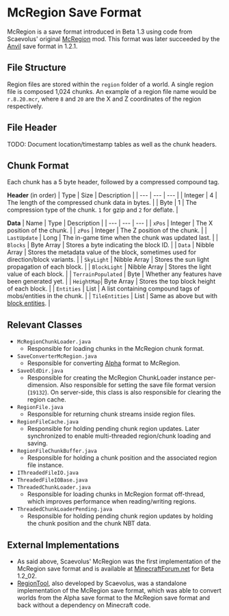 # McRegion Save Format
McRegion is a save format introduced in Beta 1.3 using code from Scaevolus' original [McRegion](https://www.minecraftforum.net/forums/mapping-and-modding-java-edition/minecraft-mods/mods-discussion/1346703-mod-mcregion-v5-optimized-saves-1-2_02) mod. This format was later succeeded by the [Anvil](anvil_save_format.md) save format in 1.2.1.

## File Structure
Region files are stored within the `region` folder of a world. A single region file is composed 1,024 chunks. An example of a region file name would be `r.8.20.mcr`, where `8` and `20` are the X and Z coordinates of the region respectively.

## File Header
TODO: Document location/timestamp tables as well as the chunk headers.

## Chunk Format
Each chunk has a 5 byte header, followed by a compressed compound tag.

**Header** (in order)
| Type | Size | Description |
| --- | --- | --- |
| Integer | 4 | The length of the compressed chunk data in bytes. |
| Byte | 1 | The compression type of the chunk. `1` for gzip and `2` for deflate. |

**Data**
| Name | Type | Description |
| --- | --- | --- |
| `xPos` | Integer | The X position of the chunk. |
| `zPos` | Integer | The Z position of the chunk. |
| `LastUpdate` | Long | The in-game time when the chunk was updated last. |
| `Blocks` | Byte Array | Stores a byte indicating the block ID. |
| `Data` | Nibble Array | Stores the metadata value of the block, sometimes used for direction/block variants. |
| `SkyLight` | Nibble Array | Stores the sun light propagation of each block. |
| `BlockLight` | Nibble Array | Stores the light value of each block. |
| `TerrainPopulated` | Byte | Whether any features have been generated yet. |
| `HeightMap`| Byte Array | Stores the top block height of each block. |
| `Entities` | List | A list containing compound tags of mobs/entities in the chunk. |
| `TileEntities` | List | Same as above but with [block entities](). |

## Relevant Classes
- `McRegionChunkLoader.java`
    - Responsible for loading chunks in the McRegion chunk format.
- `SaveConverterMcRegion.java`
    - Responsible for converting [Alpha](alpha_save_format.md) format to McRegion.
- `SaveOldDir.java`
    - Responsible for creating the McRegion ChunkLoader instance per-dimension. Also responsible for setting the save file format version (`19132`). On server-side, this class is also responsible for clearing the region cache.
- `RegionFile.java`
    - Responsible for returning chunk streams inside region files.
- `RegionFileCache.java`
    - Responsible for holding pending chunk region updates. Later synchronized to enable multi-threaded region/chunk loading and saving.
- `RegionFileChunkBuffer.java`
    - Responsible for holding a chunk position and the associated region file instance.
- `IThreadedFileIO.java`
- `ThreadedFileIOBase.java`
- `ThreadedChunkLoader.java`
    - Responsible for loading chunks in McRegion format off-thread, which improves performance when reading/writing regions.
- `ThreadedChunkLoaderPending.java`
    - Responsible for holding pending chunk region updates by holding the chunk position and the chunk NBT data.
    
## External Implementations
- As said above, Scaevolus' McRegion was the first implementation of the McRegion save format and is available at [MinecraftForum.net](https://www.minecraftforum.net/forums/mapping-and-modding-java-edition/minecraft-mods/mods-discussion/1346703-mod-mcregion-v5-optimized-saves-1-2_02) for Beta 1.2_02.
- [RegionTool](/assets/tools/RegionTool_source.zip), also developed by Scaevolus, was a standalone implementation of the McRegion save format, which was able to convert worlds from the Alpha save format to the McRegion save format and back without a dependency on Minecraft code.

